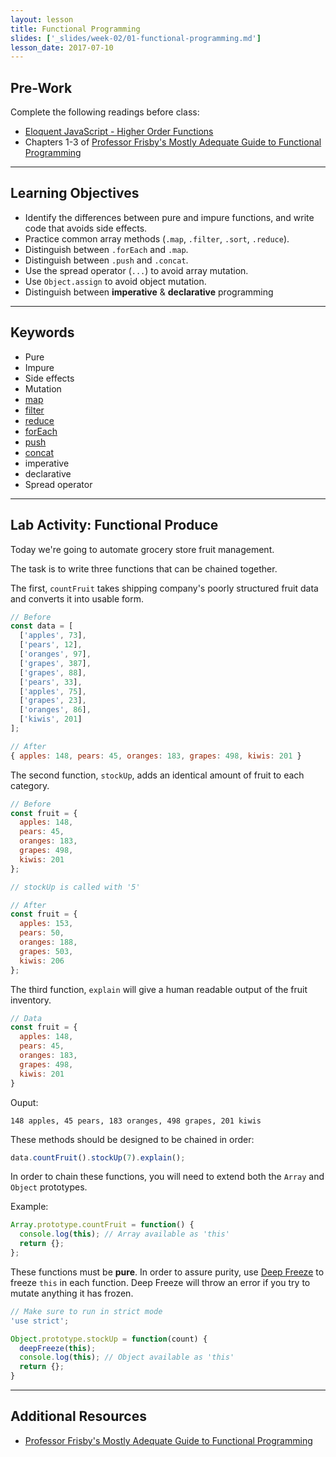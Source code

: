 ```yaml
---
layout: lesson
title: Functional Programming
slides: ['_slides/week-02/01-functional-programming.md']
lesson_date: 2017-07-10
---
```


## Pre-Work

Complete the following readings before class:

- [Eloquent JavaScript - Higher Order Functions](http://eloquentjavascript.net/05_higher_order.html)
- Chapters 1-3 of [Professor Frisby's Mostly Adequate Guide to Functional Programming](https://github.com/MostlyAdequate/mostly-adequate-guide/blob/master/ch1.md)

---

## Learning Objectives

- Identify the differences between pure and impure functions, and write code that avoids side effects.
- Practice common array methods (`.map`, `.filter`, `.sort`, `.reduce`).
- Distinguish between `.forEach` and `.map`.
- Distinguish between `.push` and `.concat`.
- Use the spread operator (`...`) to avoid array mutation.
- Use `Object.assign` to avoid object mutation.
- Distinguish between **imperative** & **declarative** programming

---

## Keywords

- Pure
- Impure
- Side effects
- Mutation
- [map](https://developer.mozilla.org/en-US/docs/Web/JavaScript/Reference/Global_Objects/Array/map)
- [filter](https://developer.mozilla.org/en-US/docs/Web/JavaScript/Reference/Global_Objects/Array/filter)
- [reduce](https://developer.mozilla.org/en-US/docs/Web/JavaScript/Reference/Global_Objects/Array/Reduce)
- [forEach](https://developer.mozilla.org/en-US/docs/Web/JavaScript/Reference/Global_Objects/Array/forEach)
- [push](https://developer.mozilla.org/en-US/docs/Web/JavaScript/Reference/Global_Objects/Array/push)
- [concat](https://developer.mozilla.org/en-US/docs/Web/JavaScript/Reference/Global_Objects/Array/concat)
- imperative
- declarative
- Spread operator

---

## Lab Activity: Functional Produce

Today we're going to automate grocery store fruit management.

The task is to write three functions that can be chained together.

The first, `countFruit` takes shipping company's poorly structured fruit data and converts it into usable form.

```js
// Before
const data = [
  ['apples', 73],
  ['pears', 12],
  ['oranges', 97],
  ['grapes', 387],
  ['grapes', 88],
  ['pears', 33],
  ['apples', 75],
  ['grapes', 23],
  ['oranges', 86],
  ['kiwis', 201]
];

// After
{ apples: 148, pears: 45, oranges: 183, grapes: 498, kiwis: 201 }
```

The second function, `stockUp`, adds an identical amount of fruit to each category.

```js
// Before
const fruit = {
  apples: 148,
  pears: 45,
  oranges: 183,
  grapes: 498,
  kiwis: 201
};

// stockUp is called with '5'

// After
const fruit = {
  apples: 153,
  pears: 50,
  oranges: 188,
  grapes: 503,
  kiwis: 206
};
```

The third function, `explain` will give a human readable output of the fruit inventory.

```js
// Data
const fruit = {
  apples: 148,
  pears: 45,
  oranges: 183,
  grapes: 498,
  kiwis: 201
}
```

Ouput:

```
148 apples, 45 pears, 183 oranges, 498 grapes, 201 kiwis
```

These methods should be designed to be chained in order:

```js
data.countFruit().stockUp(7).explain();
```

In order to chain these functions, you will need to extend both the `Array` and `Object` prototypes.

Example:

```js
Array.prototype.countFruit = function() {
  console.log(this); // Array available as 'this'
  return {};
};
```

These functions must be __pure__. In order to assure purity, use [Deep Freeze](https://github.com/substack/deep-freeze) to freeze `this` in each function.
Deep Freeze will throw an error if you try to mutate anything it has frozen.

```js
// Make sure to run in strict mode
'use strict';

Object.prototype.stockUp = function(count) {
  deepFreeze(this);
  console.log(this); // Object available as 'this'
  return {};
}
```

---

## Additional Resources

- [Professor Frisby's Mostly Adequate Guide to Functional Programming](https://github.com/MostlyAdequate/mostly-adequate-guide)
